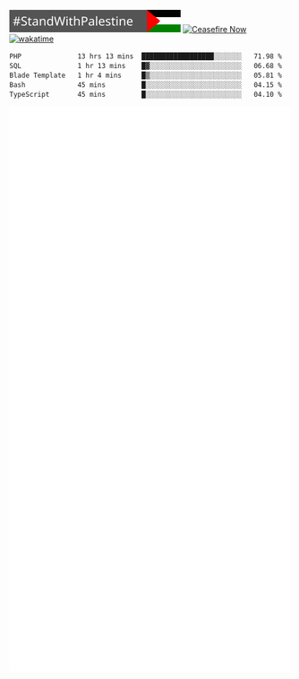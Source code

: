 [![github](https://raw.githubusercontent.com/saedyousef/StandWithPalestine/main/badges/flat/StandWithPalestine.svg)](https://github.com/saedyousef/StandWithPalestine)
[![Ceasefire Now](https://badge.techforpalestine.org/default)](https://techforpalestine.org/learn-more)
[![wakatime](https://wakatime.com/badge/user/03bf07e2-4c78-4826-8603-8922f0241061.svg)](https://wakatime.com/@03bf07e2-4c78-4826-8603-8922f0241061)
<!-- [![committers.top badge](https://user-badge.committers.top/jordan_private/saedyousef.svg)](https://user-badge.committers.top/jordan_private/saedyousef) -->

<!-- ![Profile Views](https://visitor-badge.glitch.me/badge?page_id=saedyousef.saedyousef&left_color=grey&right_color=blue&left_text=👀+Profile+Views) -->



<!-- <img src="https://github-readme-stats.vercel.app/api?username=saedyousef&show_icons=true&count_private=true" width="100%" /> --> 

<!--START_SECTION:waka-->

```txt
PHP              13 hrs 13 mins  ██████████████████░░░░░░░   71.98 %
SQL              1 hr 13 mins    █▓░░░░░░░░░░░░░░░░░░░░░░░   06.68 %
Blade Template   1 hr 4 mins     █▒░░░░░░░░░░░░░░░░░░░░░░░   05.81 %
Bash             45 mins         █░░░░░░░░░░░░░░░░░░░░░░░░   04.15 %
TypeScript       45 mins         █░░░░░░░░░░░░░░░░░░░░░░░░   04.10 %
```

<!--END_SECTION:waka-->
    
<!-- ![github contribution grid snake animation](https://raw.githubusercontent.com/saedyousef/saedyousef/output/github-contribution-grid-snake.svg) -->


![Metrics](./github-metrics.svg)
